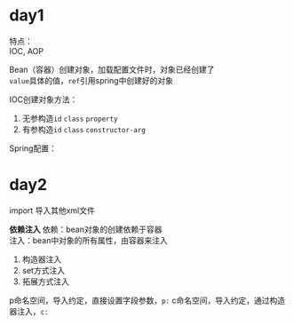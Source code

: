 # day1
特点：  
IOC, AOP

Bean（容器）创建对象，加载配置文件时，对象已经创建了  
`value`具体的值，`ref`引用spring中创建好的对象

IOC创建对象方法：
1. 无参构造`id` `class` `property`
2. 有参构造`id` `class` `constructor-arg`

Spring配置：

# day2
import 导入其他xml文件

**依赖注入**
依赖：bean对象的创建依赖于容器  
注入：bean中对象的所有属性，由容器来注入
1. 构造器注入
2. set方式注入
3. 拓展方式注入

p命名空间，导入约定，直接设置字段参数，`p:`
c命名空间，导入约定，通过构造器注入，`c:`
